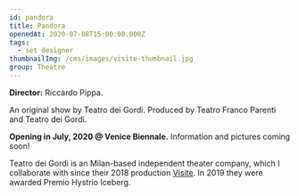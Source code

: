 ```yaml
---
id: pandora
title: Pandora
openedAt: 2020-07-08T15:00:00.000Z
tags:
  - set designer
thumbnailImg: /cms/images/visite-thumbnail.jpg
group: Theatre
---
```

**Director:** Riccardo Pippa.

An original show by Teatro dei Gordi. Produced by Teatro Franco Parenti and Teatro dei Gordi.

**Opening in July, 2020 @ Venice Biennale.** Information and pictures coming soon!

Teatro dei Gordi is an Milan-based independent theater company, which I collaborate with since their 2018 production [Visite](/projects/visite). In 2019 they were awarded  Premio Hystrio Iceberg.
